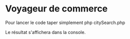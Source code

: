 
# Voyageur de commerce

Pour lancer le code taper simplement php citySearch.php

Le résultat s'affichera dans la console.